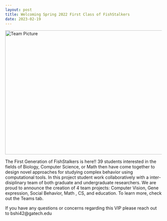```yaml
---
layout: post
title: Welcoming Spring 2022 First Class of FishStalkers
date: 2023-02-19
---
```


<img src="/website/images/team_vanleer.jpg?raw=true" alt="Team Picture"
width="600" height="400">

<p>The First Generation of FishStalkers is here!! 39 students interested in the fields of Biology, Computer Science, or Math then have come together to design novel approaches for studying complex behavior using computational tools. In this project student work collaboratively with a inter-disiplinary team of both graduate and undergraduate researchers. We are proud to announce the creation of 4 team projects: Computer Vision, Gene expression, Social Behavior, Math , CS, and education. To learn more, check out the Teams tab.</p>

<p>If you have any questions or concerns regarding this VIP please reach out to bshi42@gatech.edu</p>
